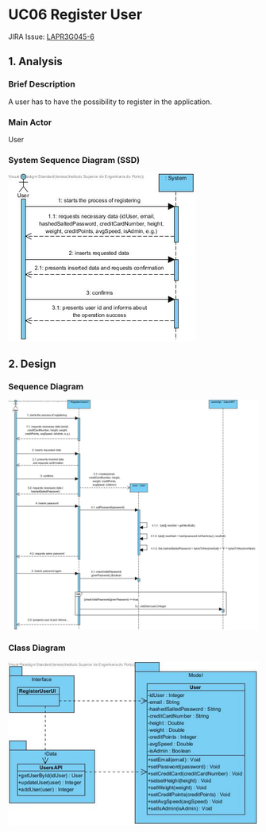 # **UC06 Register User**

JIRA Issue: [LAPR3G045-6](https://jira.dei.isep.ipp.pt:8443/browse/LAPR3G045-6)

## **1. Analysis**

### Brief Description

A user has to have the possibility to register in the application.

### Main Actor

User

### System Sequence Diagram (SSD)

![UC06-SSD.jpg](UC06-SSD.jpg)

## **2. Design**

### Sequence Diagram

![UC06-Design-Sequence.jpg](UC06-Design-Sequence.jpg)

### Class Diagram

![UC06-Design-Class.jpg](UC06-Design-Class.jpg)
